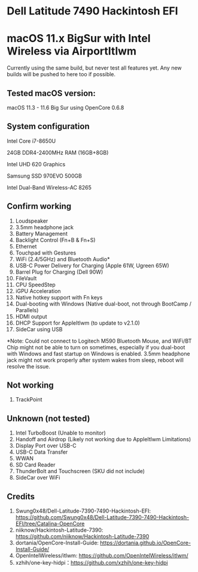# Dell Latitude 7490 Hackintosh EFI
# macOS 11.x BigSur with Intel Wireless via AirportItlwm

Currently using the same build, but never test all features yet.
Any new builds will be pushed to here too if possible.

## Tested macOS version:
macOS 11.3 - 11.6 Big Sur using OpenCore 0.6.8

## System configuration

Intel Core i7-8650U

24GB DDR4-2400MHz RAM (16GB+8GB)

Intel UHD 620 Graphics

Samsung SSD 970EVO 500GB

Intel Dual-Band Wireless-AC 8265

## Confirm working
1) Loudspeaker
2) 3.5mm headphone jack 
4) Battery Management
5) Backlight Control (Fn+B & Fn+S)
6) Ethernet
7) Touchpad with Gestures
8) WiFi (2.4/5GHz) and Bluetooth Audio*
9) USB-C Power Delivery for Charging (Apple 61W, Ugreen 65W)
10) Barrel Plug for Charging (Dell 90W)
11) FileVault
12) CPU SpeedStep
13) iGPU Acceleration
14) Native hotkey support with Fn keys
15) Dual-booting with Windows (Native dual-boot, not through BootCamp / Parallels)
16) HDMI output
17) DHCP Support for AppleItlwm (to update to v2.1.0)
18) SideCar using USB

*Note: Could not connect to Logitech M590 Bluetooth Mouse, and WiFi/BT Chip might not be able to turn on sometimes, especially if you dual-boot with Windows and fast startup on Windows is enabled. 3.5mm headphone jack might not work properly after system wakes from sleep, reboot will resolve the issue.

## Not working
1) TrackPoint

## Unknown (not tested)
1) Intel TurboBoost (Unable to monitor)
2) Handoff and Airdrop (Likely not working due to AppleItlwm Limitations)
3) Display Port over USB-C
4) USB-C Data Transfer
5) WWAN
6) SD Card Reader
7) ThunderBolt and Touchscreen (SKU did not include)
8) SideCar over WiFi

## Credits
1) Swung0x48/Dell-Latitude-7390-7490-Hackintosh-EFI: https://github.com/Swung0x48/Dell-Latitude-7390-7490-Hackintosh-EFI/tree/Catalina-OpenCore
2) niiknow/Hackintosh-Latitude-7390: https://github.com/niiknow/Hackintosh-Latitude-7390
3) dortania/OpenCore-Install-Guide: https://dortania.github.io/OpenCore-Install-Guide/
4) OpenIntelWireless/itlwm: https://github.com/OpenIntelWireless/itlwm/
5) xzhih/one-key-hidpi：https://github.com/xzhih/one-key-hidpi
